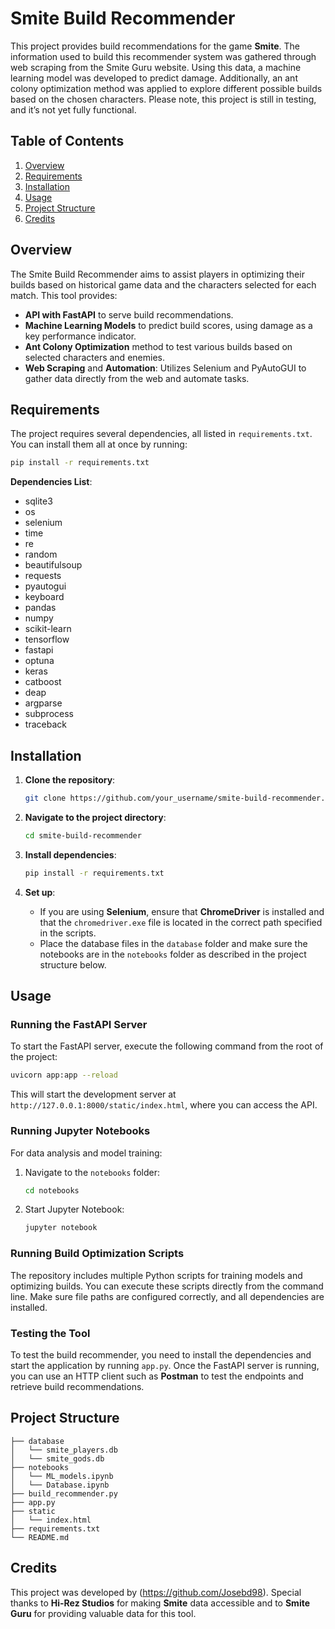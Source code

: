 # Smite Build Recommender

This project provides build recommendations for the game **Smite**. The information used to build this recommender system was gathered through web scraping from the Smite Guru website. Using this data, a machine learning model was developed to predict damage. Additionally, an ant colony optimization method was applied to explore different possible builds based on the chosen characters. Please note, this project is still in testing, and it’s not yet fully functional.

## Table of Contents

1. [Overview](#overview)
2. [Requirements](#requirements)
3. [Installation](#installation)
4. [Usage](#usage)
5. [Project Structure](#project-structure)
6. [Credits](#credits)

## Overview

The Smite Build Recommender aims to assist players in optimizing their builds based on historical game data and the characters selected for each match. This tool provides:
- **API with FastAPI** to serve build recommendations.
- **Machine Learning Models** to predict build scores, using damage as a key performance indicator.
- **Ant Colony Optimization** method to test various builds based on selected characters and enemies.
- **Web Scraping** and **Automation**: Utilizes Selenium and PyAutoGUI to gather data directly from the web and automate tasks.

## Requirements

The project requires several dependencies, all listed in `requirements.txt`. You can install them all at once by running:

```bash
pip install -r requirements.txt
```

**Dependencies List**:
- sqlite3
- os
- selenium
- time
- re
- random
- beautifulsoup
- requests
- pyautogui
- keyboard
- pandas
- numpy
- scikit-learn
- tensorflow
- fastapi
- optuna
- keras
- catboost
- deap
- argparse
- subprocess
- traceback

## Installation

1. **Clone the repository**:
   ```bash
   git clone https://github.com/your_username/smite-build-recommender.git
   ```
   
2. **Navigate to the project directory**:
   ```bash
   cd smite-build-recommender
   ```

3. **Install dependencies**:
   ```bash
   pip install -r requirements.txt
   ```

4. **Set up**:
   - If you are using **Selenium**, ensure that **ChromeDriver** is installed and that the `chromedriver.exe` file is located in the correct path specified in the scripts.
   - Place the database files in the `database` folder and make sure the notebooks are in the `notebooks` folder as described in the project structure below.

## Usage

### Running the FastAPI Server

To start the FastAPI server, execute the following command from the root of the project:
```bash
uvicorn app:app --reload
```
This will start the development server at `http://127.0.0.1:8000/static/index.html`, where you can access the API.

### Running Jupyter Notebooks

For data analysis and model training:
1. Navigate to the `notebooks` folder:
   ```bash
   cd notebooks
   ```
2. Start Jupyter Notebook:
   ```bash
   jupyter notebook
   ```

### Running Build Optimization Scripts

The repository includes multiple Python scripts for training models and optimizing builds. You can execute these scripts directly from the command line. Make sure file paths are configured correctly, and all dependencies are installed.

### Testing the Tool

To test the build recommender, you need to install the dependencies and start the application by running `app.py`. Once the FastAPI server is running, you can use an HTTP client such as **Postman** to test the endpoints and retrieve build recommendations.

## Project Structure

```plaintext
├── database                
│   └── smite_players.db
│   └── smite_gods.db
├── notebooks               
│   └── ML_models.ipynb
│   └── Database.ipynb
├── build_recommender.py               
├── app.py    
├── static      
│   └── index.html          
├── requirements.txt        
└── README.md     
```

## Credits

This project was developed by (https://github.com/Josebd98). Special thanks to **Hi-Rez Studios** for making **Smite** data accessible and to **Smite Guru** for providing valuable data for this tool.


